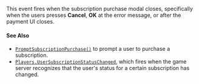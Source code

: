 This event fires when the subscription purchase modal closes, specifically
when the users presses **Cancel**, **OK** at the error message, or after
the payment UI closes.
#### See Also

- [`PromptSubscriptionPurchase()`](https://create.roblox.com/docs/reference/engine/classes/MarketplaceService#PromptSubscriptionPurchase)
to prompt a user to purchase a subscription.
- [`Players.UserSubscriptionStatusChanged`](https://create.roblox.com/docs/reference/engine/classes/Players#UserSubscriptionStatusChanged), which fires when the game
server recognizes that the user's status for a certain subscription has
changed.